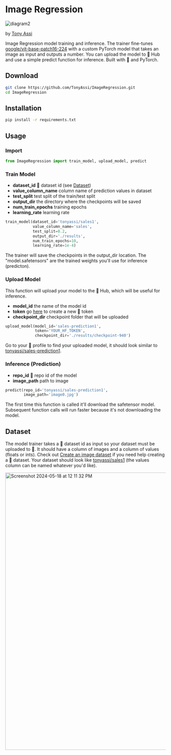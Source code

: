 # Image Regression

![diagram2](https://github.com/TonyAssi/ImageRegression/assets/42156881/650a6b86-4d40-4bd0-b8e8-fa1e0e89388e)

by [Tony Assi](https://www.tonyassi.com/)

Image Regression model training and inference. The trainer fine-tunes [google/vit-base-patch16-224](https://huggingface.co/google/vit-base-patch16-224) with a custom PyTorch model that takes an image as input and outputs a number. You can upload the model to 🤗 Hub and use a simple predict function for inference. Built with 🤗 and PyTorch.

## Download
```bash
git clone https://github.com/TonyAssi/ImageRegression.git
cd ImageRegression
```

## Installation
```bash
pip install -r requirements.txt
```

## Usage

### Import 
```python
from ImageRegression import train_model, upload_model, predict
```

### Train Model
- **dataset_id** 🤗 dataset id (see [Dataset](https://github.com/TonyAssi/ImageRegression?tab=readme-ov-file#dataset))
- **value_column_name** column name of prediction values in dataset
- **test_split** test split of the train/test split
- **output_dir** the directory where the checkpoints will be saved
- **num_train_epochs** training epochs
- **learning_rate** learning rate
```python
train_model(dataset_id='tonyassi/sales1',
            value_column_name='sales',
            test_split=0.2,
            output_dir='./results',
            num_train_epochs=10,
            learning_rate=1e-4)

```
The trainer will save the checkpoints in the output_dir location. The "model.safetensors" are the trained weights you'll use for inference (predicton).

### Upload Model
This function will upload your model to the 🤗 Hub, which will be useful for inference.
- **model_id** the name of the model id
- **token** go [here](https://huggingface.co/settings/tokens) to create a new 🤗 token
- **checkpoint_dir** checkpoint folder that will be uploaded
```python
upload_model(model_id='sales-prediction1',
             token='YOUR_HF_TOKEN',
             checkpoint_dir='./results/checkpoint-940')
```
Go to your 🤗 profile to find your uploaded model, it should look similar to [tonyassi/sales-prediction1](https://huggingface.co/tonyassi/sales-prediction1).

### Inference (Prediction)
- **repo_id** 🤗 repo id of the model
- **image_path** path to image
```python
predict(repo_id='tonyassi/sales-prediction1',
        image_path='image0.jpg')
```
The first time this function is called it'll download the safetensor model. Subsequent function calls will run faster because it's not downloading the model.

## Dataset

The model trainer takes a 🤗 dataset id as input so your dataset must be uploaded to 🤗. It should have a column of images and a column of values (floats or ints). Check out [Create an image dataset](https://huggingface.co/docs/datasets/en/image_dataset) if you need help creating a 🤗 dataset. Your dataset should look like [tonyassi/sales1](https://huggingface.co/datasets/tonyassi/sales1) (the values column can be named whatever you'd like).

<img width="868" alt="Screenshot 2024-05-18 at 12 11 32 PM" src="https://github.com/TonyAssi/ImageRegression/assets/42156881/06ed6954-de6f-45ab-84a3-57781d39722b">
